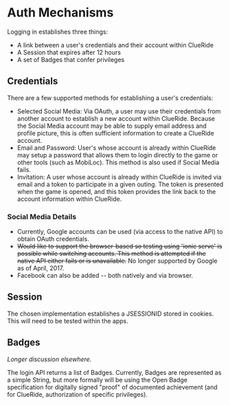 # Auth Mechanisms

Logging in establishes three things:
* A link between a user's credentials and their account within ClueRide
* A Session that expires after 12 hours
* A set of Badges that confer privileges

## Credentials
There are a few supported methods for establishing a user's credentials:
* Selected Social Media: Via OAuth, a user may use their credentials from 
another account to establish a new account within ClueRide.  Because the 
Social Media account may be able to supply email address and profile 
picture, this is often sufficient information to create a ClueRide account.
* Email and Password: User's whose account is already within ClueRide may 
setup a password that allows them to login directly to the game or other 
tools (such as MobiLoc). This method is also used if Social Media fails.
* Invitation: A user whose account is already within ClueRide is invited 
via email and a token to participate in a given outing. The token is 
presented when the game is opened, and this token provides the link back 
to the account information within ClueRide.

### Social Media Details
- Currently, Google accounts can be used (via access to the native API) 
to obtain OAuth credentials.
- ~~Would like to support the browser-based so testing using 'ionic serve' 
is possible while switching accounts. This method is attempted if the native 
API either fails or is unavailable.~~ No longer supported by Google as of 
April, 2017.
- Facebook can also be added -- both natively and via browser.

## Session
The chosen implementation establishes a JSESSIONID stored in cookies. This 
will need to be tested within the apps.

## Badges
_Longer discussion elsewhere._

The login API returns a list of Badges.  Currently, Badges are represented 
as a simple String, but more formally will be using the Open Badge 
specification for digitally signed "proof" of documented achievement (and 
for ClueRide, authorization of specific privileges).
